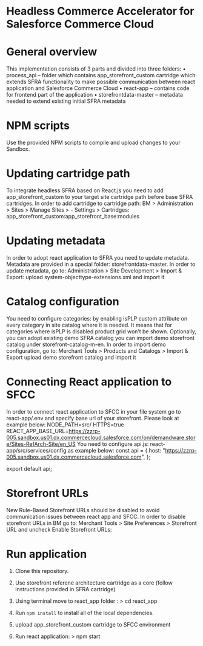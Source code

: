 # Headless Commerce Accelerator for Salesforce Commerce Cloud #

# General overview
This implementation consists of 3 parts and divided into three folders:
•	process_api – folder which contains app_storefront_custom cartridge which extends SFRA functionality to make possible communication between react application and Salesforce Commerce Cloud
•	react-app – contains code for frontend part of the application
•	storefrontdata-master – metadata needed to extend existing initial SFRA metadata

# NPM scripts
Use the provided NPM scripts to compile and upload changes to your Sandbox.

# Updating cartridge path
To integrate headless SFRA based on React.js you need to add app_storefront_custom to your target site cartridge path before base SFRA cartridges. In order to add cartridge to cartridge path: BM > Administration > Sites > Manage Sites > <YOUR SITE> - Settings > Cartridges:
app_storefront_custom:app_storefront_base:modules

# Updating metadata
In order to adopt react application to SFRA you need to update metadata. Metadata are provided in a special folder: storefrontdata-master. In order to update metadata, go to: Administration > Site Development > Import & Export: upload system-objecttype-extensions.xml and import it

# Catalog configuration
You need to configure categories: by enabling isPLP custom attribute on every category in site catalog where it is needed. It means that for categories where isPLP is disabled product grid won’t be shown.
Optionally, you can adopt existing demo SFRA catalog you can import demo storefront catalog under storefront-catalog-m-en. In order to import demo configuration, go to: Merchant Tools > Products and Catalogs > Import & Export upload demo storefront catalog and import it

# Connecting React application to SFCC
In order to connect react application to SFCC in your file system go to react-app/.env and specify base url of your storefront. Please look at example below:
NODE_PATH=src/
HTTPS=true
REACT_APP_BASE_URL=https://zzrp-005.sandbox.us01.dx.commercecloud.salesforce.com/on/demandware.store/Sites-RefArch-Site/en_US
You need to configure api.js: react-app/src/services/config as example below:
const api = {
  host: "https://zzrp-005.sandbox.us01.dx.commercecloud.salesforce.com",
};

export default api;

# Storefront URLs
New Rule-Based Storefront URLs should be disabled to avoid communication issues between react app and SFCC. In order to disable storefront URLs in BM go to: Merchant Tools > Site Preferences > Storefront URL and uncheck Enable Storefront URLs:

# Run application
1. Clone this repository.

2. Use storefront referene architecture cartridge as a core (follow instructions provided in SFRA cartridge)

3. Using terminal move to react_app folder : > cd react_app

4. Run `npm install` to install all of the local dependencies.

5. upload app_storefront_custom cartridge to SFCC environment

6. Run react application: > npm start 

